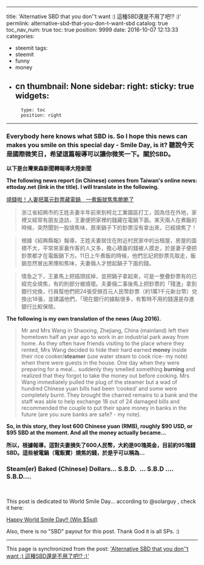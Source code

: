 
---
title: 'Alternative SBD that you don''t want :)  這種SBD還是不用了吧!? :)'
permlink: alternative-sbd-that-you-don-t-want-sbd
catalog: true
toc_nav_num: true
toc: true
position: 9999
date: 2016-10-07 12:13:33
categories:
- steemit
tags:
- steemit
- funny
- money
- cn
thumbnail: None
sidebar:
    right:
        sticky: true
widgets:
    -
        type: toc
        position: right
---


<html>
<h3>Everybody here knows what SBD is. So I hope this news can makes you smile on this special day - Smile Day, is it? 聽說今天是國際微笑日，希望這篇報導可以讓你微笑一下。關於SBD。</h3>
<p><strong>以下是台灣東森新聞轉報導大陸新聞</strong></p>
<p><strong>The following news report (in Chinese) comes from Taiwan's online news: ettoday.net (link in the title). I will translate in the following.&nbsp;</strong></p>
<p><a href="http://www.ettoday.net/news/20160813/754724.htm">燒錢啦！人妻把萬元鈔票藏電鍋　一煮飯就焦焦脆脆了</a></p>
<blockquote>浙江省紹興市的王姓夫妻半年前來到柯北工業園區打工，因為住在外地，家裡又經常有朋友造訪，王妻便把家裡的錢藏在電鍋下面。某天兩人在煮飯的時候，突然聞到一股燒焦味，原來鍋子下的鈔票沒有拿出來，已經燒焦了！</blockquote>
<blockquote>根據《紹興縣報》報導，王姓夫妻居住在附近村民家中的出租屋，房屋的面積不大，平常來家裏作客的人又多，擔心積蓄的錢被人摸走，於是妻子便把鈔票都才在電飯鍋下方。11日上午煮飯的時候，他們忘記把鈔票先取走，飯鍋忽然冒出黑煙和焦味，夫妻倆人才想起鍋子下面的錢。</blockquote>
<blockquote>情急之下，王妻馬上把插頭拔掉，並把鍋子拿起來，可是一整疊鈔票有的已經完全燒焦，有的則部分被燒壞。夫妻倆二事後馬上把鈔票的「殘渣」拿到銀行兌換，行員幫他們把24張受損百元人民幣鈔票（約1萬1千元新台幣）兌換出18張，並建議他們，「現在銀行的據點很多，有暫時不用的錢還是存進銀行比較保險。</blockquote>
<p><strong>The following is my own translation of the news (Aug 2016).</strong></p>
<blockquote>Mr and Mrs Wang in Shaoxing, Zhejiang, China (mainland) left their hometown half an year ago to work in an industrial park away from home. As they often have friends visiting to the place where they rented, Mrs Wang decided to hide their hard earned <strong>money</strong> inside their rice cooker/<strong>steamer</strong> (use water steam to cook rice- my note) when there were guests in the house. One day when they were preparing for a meal… suddenly they smelled something <strong>burning</strong> and realized that they forgot to take the money out before cooking. Mrs Wang immediately pulled the plug of the steamer but a wad of hundred Chinese yuan bills had been ‘cooked’ and some were completely burnt. They brought the charred remains to a bank and the staff was able to help exchange 18 out of 24 damaged bills and recommended the couple to put their spare money in banks in the future (are you sure banks are safe? - my note).&nbsp;</blockquote>
<p><strong>So, in this story, they lost 600 Chinese yuan (RMB), roughly $90 USD, or $95 SBD at the moment. And all the money actually became…</strong></p>
<p><strong>所以，根據報導，這對夫妻損失了600人民幣，大約是90塊美金，目前約95塊錢SBD。這些被電鍋（電飯寶）燒焦的錢，於是乎可以稱為...</strong></p>
<h3>Steam(er) Baked (Chinese) Dollars… S.B.D.&nbsp; … S.B.D .… S.B.D....&nbsp;</h3>
<p><br></p>
<p>This post is dedicated to World Smile Day... according to @solarguy , check it here:&nbsp;</p>
<p><a href="https://steemit.com/life/@solarguy/happy-world-smile-day">Happy World Smile Day!! (Win $5sd)</a></p>
<p>Also, there is no "SBD" payout for this post. Thank God it is all SPs. :)</p>
</html>

- - -

This page is synchronized from the post: ['Alternative SBD that you don''t want :)  這種SBD還是不用了吧!? :)'](https://steemit.com/@deanliu/alternative-sbd-that-you-don-t-want-sbd)
